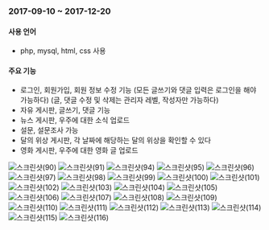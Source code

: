 ### 2017-09-10 ~ 2017-12-20

#### 사용 언어

- php, mysql, html, css 사용

#### 주요 기능

- 로그인, 회원가입, 회원 정보 수정 기능
(모든 글쓰기와 댓글 입력은 로그인을 해야 가능하다)
(글, 댓글 수정 및 삭제는 관리자 레벨, 작성자만 가능하다)
- 자유 게시판, 글쓰기, 댓글 기능
- 뉴스 게시판, 우주에 대한 소식 업로드
- 설문, 설문조사 가능
- 달의 위상 게시판, 각 날짜에 해당하는 달의 위상을 확인할 수 있다
- 영화 게시판, 우주에 대한 영화 글 업로드


![스크린샷(90)](https://user-images.githubusercontent.com/50413112/104008460-d73a8380-51ec-11eb-9a91-570ec488ef27.png)
![스크린샷(91)](https://user-images.githubusercontent.com/50413112/104008467-d9044700-51ec-11eb-9cc0-4e13399003a3.png)
![스크린샷(94)](https://user-images.githubusercontent.com/50413112/104008470-da357400-51ec-11eb-97cb-ad14ed9beff7.png)
![스크린샷(95)](https://user-images.githubusercontent.com/50413112/104008472-dace0a80-51ec-11eb-9972-f1d02bdcc6e3.png)
![스크린샷(96)](https://user-images.githubusercontent.com/50413112/104008474-db66a100-51ec-11eb-95a7-365817bd7b15.png)
![스크린샷(97)](https://user-images.githubusercontent.com/50413112/104008477-dbff3780-51ec-11eb-8910-7b24cf88706b.png)
![스크린샷(98)](https://user-images.githubusercontent.com/50413112/104008480-dc97ce00-51ec-11eb-85bb-d9fc474e6593.png)
![스크린샷(99)](https://user-images.githubusercontent.com/50413112/104008481-dd306480-51ec-11eb-9e9f-c527bdf1f597.png)
![스크린샷(100)](https://user-images.githubusercontent.com/50413112/104008483-ddc8fb00-51ec-11eb-9ded-cad94f5934c4.png)
![스크린샷(101)](https://user-images.githubusercontent.com/50413112/104008486-de619180-51ec-11eb-9f63-fc4b74e1071b.png)
![스크린샷(102)](https://user-images.githubusercontent.com/50413112/104008490-defa2800-51ec-11eb-81c2-4e6bf23772b7.png)
![스크린샷(103)](https://user-images.githubusercontent.com/50413112/104008492-df92be80-51ec-11eb-9773-21a9b0c47f82.png)
![스크린샷(104)](https://user-images.githubusercontent.com/50413112/104008493-df92be80-51ec-11eb-80cd-3e17d30408ff.png)
![스크린샷(105)](https://user-images.githubusercontent.com/50413112/104008495-e02b5500-51ec-11eb-8e41-5ea908880036.png)
![스크린샷(106)](https://user-images.githubusercontent.com/50413112/104008498-e0c3eb80-51ec-11eb-8b97-844479380e15.png)
![스크린샷(107)](https://user-images.githubusercontent.com/50413112/104008499-e15c8200-51ec-11eb-8881-777e662e25f5.png)
![스크린샷(108)](https://user-images.githubusercontent.com/50413112/104008500-e15c8200-51ec-11eb-873c-4d7653ad9477.png)
![스크린샷(109)](https://user-images.githubusercontent.com/50413112/104008503-e1f51880-51ec-11eb-907d-40ae361e7b07.png)
![스크린샷(110)](https://user-images.githubusercontent.com/50413112/104008504-e28daf00-51ec-11eb-87d2-0cd2acb85c68.png)
![스크린샷(111)](https://user-images.githubusercontent.com/50413112/104008507-e3264580-51ec-11eb-82ee-6d93c30671c6.png)
![스크린샷(112)](https://user-images.githubusercontent.com/50413112/104008510-e3bedc00-51ec-11eb-828e-3547e29b957d.png)
![스크린샷(113)](https://user-images.githubusercontent.com/50413112/104008513-e3bedc00-51ec-11eb-84c5-6df79b00786f.png)
![스크린샷(114)](https://user-images.githubusercontent.com/50413112/104008515-e4577280-51ec-11eb-883e-252a6ea44073.png)
![스크린샷(115)](https://user-images.githubusercontent.com/50413112/104008517-e4f00900-51ec-11eb-9b15-f73d2692dde9.png)
![스크린샷(116)](https://user-images.githubusercontent.com/50413112/104008520-e4f00900-51ec-11eb-86e4-4c15889ba8b5.png)
